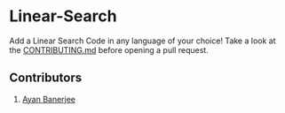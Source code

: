 # Linear-Search
Add a Linear Search Code in any language of your choice! Take a look at the [CONTRIBUTING.md](./CONTRIBUTING.md) before opening a pull request.


## Contributors 
1. [Ayan Banerjee](https://github.com/ayan-b)
